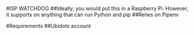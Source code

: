 #ISP WATCHDOG
##Ideally, you would put this in a Raspberry Pi. However, it supports on anything that can run Python and pip
##Relies on Pipenv

#Requirements
##Ubidots account

